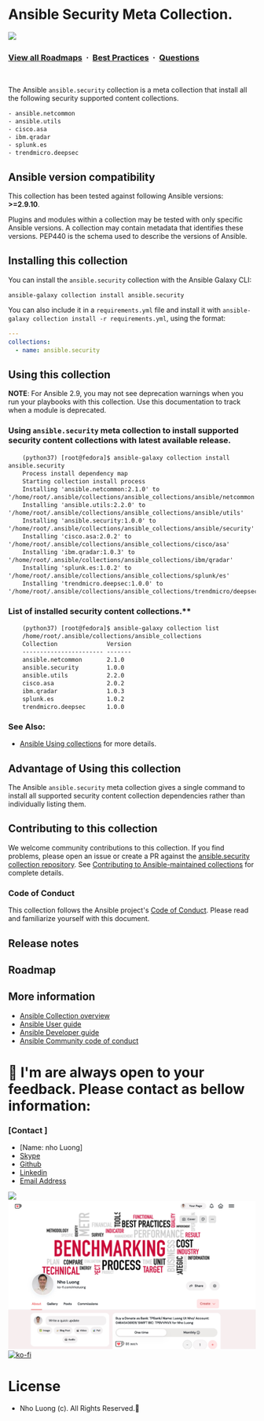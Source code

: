 # Ansible Security Meta Collection.
![](https://i.imgur.com/waxVImv.png)
### [View all Roadmaps](https://github.com/nholuongut/all-roadmaps) &nbsp;&middot;&nbsp; [Best Practices](https://github.com/nholuongut/all-roadmaps/blob/main/public/best-practices/) &nbsp;&middot;&nbsp; [Questions](https://www.linkedin.com/in/nholuong/)
<br/>


The Ansible ``ansible.security`` collection is a meta collection that install all the following security supported content collections.
 ```
- ansible.netcommon
- ansible.utils
- cisco.asa
- ibm.qradar
- splunk.es
- trendmicro.deepsec
 ```


<!--start requires_ansible-->
## Ansible version compatibility

This collection has been tested against following Ansible versions: **>=2.9.10**.

Plugins and modules within a collection may be tested with only specific Ansible versions.
A collection may contain metadata that identifies these versions.
PEP440 is the schema used to describe the versions of Ansible.
<!--end requires_ansible-->

<!--start collection content-->
<!--end collection content-->

## Installing this collection

You can install the ``ansible.security`` collection with the Ansible Galaxy CLI:

    ansible-galaxy collection install ansible.security

You can also include it in a `requirements.yml` file and install it with `ansible-galaxy collection install -r requirements.yml`, using the format:

```yaml
---
collections:
  - name: ansible.security
```
## Using this collection

**NOTE**: For Ansible 2.9, you may not see deprecation warnings when you run your playbooks with this collection. Use this documentation to track when a module is deprecated.

### Using ``ansible.security`` meta collection to install supported security content collections with latest available release.
```
    (python37) [root@fedora]$ ansible-galaxy collection install ansible.security
    Process install dependency map
    Starting collection install process
    Installing 'ansible.netcommon:2.1.0' to '/home/root/.ansible/collections/ansible_collections/ansible/netcommon'
    Installing 'ansible.utils:2.2.0' to '/home/root/.ansible/collections/ansible_collections/ansible/utils'
    Installing 'ansible.security:1.0.0' to '/home/root/.ansible/collections/ansible_collections/ansible/security'
    Installing 'cisco.asa:2.0.2' to '/home/root/.ansible/collections/ansible_collections/cisco/asa'
    Installing 'ibm.qradar:1.0.3' to '/home/root/.ansible/collections/ansible_collections/ibm/qradar'
    Installing 'splunk.es:1.0.2' to '/home/root/.ansible/collections/ansible_collections/splunk/es'
    Installing 'trendmicro.deepsec:1.0.0' to '/home/root/.ansible/collections/ansible_collections/trendmicro/deepsec'
```

### List of installed security content collections.**
```
    (python37) [root@fedora]$ ansible-galaxy collection list
    /home/root/.ansible/collections/ansible_collections
    Collection              Version
    ----------------------- -------
    ansible.netcommon       2.1.0
    ansible.security        1.0.0
    ansible.utils           2.2.0
    cisco.asa               2.0.2
    ibm.qradar              1.0.3
    splunk.es               1.0.2
    trendmicro.deepsec      1.0.0
```

### See Also:

* [Ansible Using collections](https://docs.ansible.com/ansible/latest/user_guide/collections_using.html) for more details.

## Advantage of Using this collection
  The Ansible ``ansible.security`` meta collection gives a single command to install all supported
  security content collection dependencies rather than individually listing them.
## Contributing to this collection

We welcome community contributions to this collection. If you find problems, please open an issue or create a PR against the [ansible.security collection repository](https://github.com/ansible-collections/ansible.security). See [Contributing to Ansible-maintained collections](https://docs.ansible.com/ansible/devel/community/contributing_maintained_collections.html#contributing-maintained-collections) for complete details.

### Code of Conduct
This collection follows the Ansible project's
[Code of Conduct](https://docs.ansible.com/ansible/devel/community/code_of_conduct.html).
Please read and familiarize yourself with this document.


## Release notes
<!--Add a link to a changelog.md file or an external docsite to cover this information. -->

## Roadmap

<!-- Optional. Include the roadmap for this collection, and the proposed release/versioning strategy so users can anticipate the upgrade/update cycle. -->

## More information

- [Ansible Collection overview](https://github.com/ansible-collections/overview)
- [Ansible User guide](https://docs.ansible.com/ansible/latest/user_guide/index.html)
- [Ansible Developer guide](https://docs.ansible.com/ansible/latest/dev_guide/index.html)
- [Ansible Community code of conduct](https://docs.ansible.com/ansible/latest/community/code_of_conduct.html)

# 🚀 I'm are always open to your feedback.  Please contact as bellow information:
### [Contact ]
* [Name: nho Luong]
* [Skype](luongutnho_skype)
* [Github](https://github.com/nholuongut/)
* [Linkedin](https://www.linkedin.com/in/nholuong/)
* [Email Address](luongutnho@hotmail.com)

![](https://i.imgur.com/waxVImv.png)
![](Donate.png)
[![ko-fi](https://ko-fi.com/img/githubbutton_sm.svg)](https://ko-fi.com/nholuong)

# License
* Nho Luong (c). All Rights Reserved.🌟



